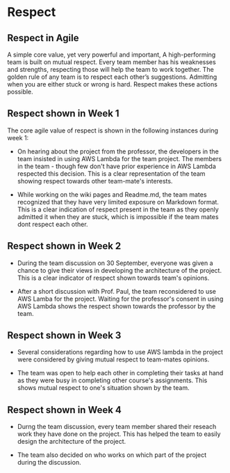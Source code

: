 # Respect  
  
## Respect in Agile 
A simple core value, yet very powerful and important, A high-performing team is built on mutual respect. Every team member has his weaknesses and strengths, respecting those will help the team to work together. The golden rule of any team is to respect each other’s suggestions. Admitting when you are either stuck or wrong is hard. Respect makes these actions possible. 
  
## Respect shown in Week 1
The core agile value of respect is shown in the following instances during week 1:
  
* On hearing about the project from the professor, the developers in the team insisted in using AWS Lambda for the team project. The members in the team - though few don't have prior experience in AWS Lambda respected this decision. This is a clear representation of the team showing respect towards other team-mate's interests.
    
* While working on the wiki pages and Readme.md, the team mates recognized that they have very limited exposure on Markdown format. This is a clear indication of respect present in the team as they openly admitted it when they are stuck, which is impossible if the team mates dont respect each other.

## Respect shown in Week 2

* During the team discussion on 30 September, everyone was given a chance to give their views in developing the architecture of the project. This is a clear indicator of respect shown towards team's opinions.

* After a short discussion with Prof. Paul, the team reconsidered to use AWS Lamba for the project. Waiting for the professor's consent in using AWS Lambda shows the respect shown towards the professor by the team.

## Respect shown in Week 3

* Several considerations regarding how to use AWS lambda in the project were considered by giving mutual respect to team-mates opinions.

* The team was open to help each other in completing their tasks at hand as they were busy in completing other course's assignments. This shows mutual respect to one's situation shown by the team.

## Respect shown in Week 4

* Durng the team discussion, every team member shared their reseach work they have done on the project. This has helped the team to easily design the architecture of the project. 

* The team also decided on who works on which part of the project during the discussion.
